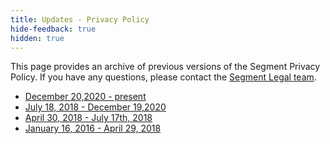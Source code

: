 ```yaml
---
title: Updates - Privacy Policy
hide-feedback: true
hidden: true
---
```


This page provides an archive of previous versions of the Segment Privacy Policy. If you have any questions, please contact the [Segment Legal team](mailto:legal@segment.com).

- [December 20,2020 - present](/docs/legal/privacy)
- [July 18, 2018 - December 19,2020](/docs/legal/privacy-2019)
- [April 30, 2018 - July 17th, 2018](/docs/legal/privacy-04-2018)
- [January 16, 2016 - April 29, 2018](/docs/legal/privacy-2017)
